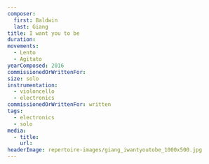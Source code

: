 ```yaml
---
composer:
  first: Baldwin
  last: Giang
title: I want you to be
duration:
movements:
  - Lento
  - Agitato
yearComposed: 2016
commissionedOrWrittenFor:
size: solo
instrumentation:
  - violoncello
  - electronics
commissionedOrWrittenFor: written
tags:
  - electronics
  - solo 
media:
  - title:
    url:
headerImage: repertoire-images/giang_iwantyoutobe_1000x500.jpg
---
```

